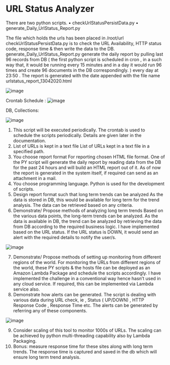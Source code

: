 # URL Status Analyzer

There are two python scripts. 
•	checkUrlStatusPersistData.py
•	generate_Daily_UrlStatus_Report.py

The file which holds the urls has been placed in /root/url 
checkUrlStatusPersistData.py is to check the URL Availability, HTTP status code, response time & then write the data to the DB.
generate_Daily_UrlStatus_Report.py generate the daily report by pulling last 96 records from DB ( the first python script is scheduled in cron , in a such way that, it would be running every 15 minutes and in a day it would run 96 times and create 96 documents in the DB correspondingly. ) every day at 23:50 .
The report is generated with the date appended with the file name urlstatus_report_13042020.html

![image](https://github.com/emjeev/URL-Status-Analyzer/assets/61203867/06dd563c-951e-4b12-8d4f-cdb816b38333)


Crontab Schedule :
![image](https://github.com/emjeev/URL-Status-Analyzer/assets/61203867/bc42836f-a43c-4567-a6c4-58b9cfce9ac2)

 
DB, Collections:

![image](https://github.com/emjeev/URL-Status-Analyzer/assets/61203867/f816f80c-2587-48a8-8cc9-de01b498bb9a)

1.	This script will be executed periodically.
    The crontab is used to schedule the scripts periodically. Details are given later in the documentation.
2.	List of URLs is kept in a text file
   List of URLs kept in a text file in a specified path.
3.	You choose report format
For reporting chosen HTML file format.  One of the PY script will generate the daily report by reading data from the DB for the past 24 hours and will build an HTML report out of it. As of now the report is generated in the system itself, if required can send as an attachment in a mail.
4.	You choose programming language.
   Python is used for the development of scripts.
5.	Design report format such that long term trends can be analyzed
   As the data is stored in DB, this would be available for long term for the trend analysis. The data can be retrieved based on any criteria. 
6.	Demonstrate/ Propose methods of analyzing long term trends
   Based on the various data points, the long-term trends can be analyzed. As the data is available in DB, the trend can be analyzed by retrieving the data from DB according to the required business logic. I have implemented based on the URL status. If the URL status is DOWN, it would send an alert with the required details to notify the user/s.

![image](https://github.com/emjeev/URL-Status-Analyzer/assets/61203867/5eeabc63-008b-44b0-9ce7-aa1c03d696e1)

7.	Demonstrate/ Propose methods of setting up monitoring from different regions of the world.
   For monitoring the URLs from different regions of the world, these PY scripts & the hosts file can be deployed as an Amazon Lambda Package and schedule the scripts accordingly. I have implemented the challenge in a conventional way hence hasn’t used in any cloud service. If required, this can be implemented via Lambda service also.
8.	Demonstrate how alerts can be generated.
The script is dealing with various data during URL check, ie , Status ( UP/DOWN) , HTTP Response Code , Response Time etc. The alerts can be generated by referring any of these components.

![image](https://github.com/emjeev/URL-Status-Analyzer/assets/61203867/0eef10d4-8068-4e9e-9819-dac68f72556a)

9.	Consider scaling of this tool to monitor 1000s of URLs.
The scaling can be achieved by python multi-threading capability also by Lambda Packaging.
10.	Bonus: measure response time for these sites along with long term trends.
      The response time is captured and saved in the db which will ensure long term trend analysis.





